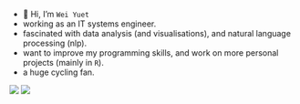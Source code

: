 - 👋 Hi, I’m `Wei Yuet`
- working as an IT systems engineer.
- fascinated with data analysis (and visualisations), and natural language processing (nlp).
- want to improve my programming skills, and work on more personal projects (mainly in `R`).
- a huge cycling fan. 

<a target="_blank" href="https://twitter.com/weiyuet_wong"><img src="https://img.shields.io/badge/-Twitter-1DA1F2?style=for-the-badge&logo=Twitter&logoColor=white"></img></a>
<a target="_blank" href="https://www.linkedin.com/in/wei-yuet-wong-08013861/"><img src="https://img.shields.io/badge/-LinkedIn-0077B5?style=for-the-badge&logo=Linkedin&logoColor=white"></img></a>

<!---
weiyuet/weiyuet is a ✨ special ✨ repository because its `README.md` (this file) appears on your GitHub profile.
You can click the Preview link to take a look at your changes.
--->
